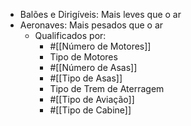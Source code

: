 - Balões e Dirigíveis: Mais leves que o ar
- Aeronaves: Mais pesados que o ar
	- Qualificados por:
		- #[[Número de Motores]]
		- Tipo de Motores
		- #[[Número de Asas]]
		- #[[Tipo de Asas]]
		- Tipo de Trem de Aterragem
		- #[[Tipo de Aviação]]
		- #[[Tipo de Cabine]]